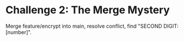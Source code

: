 # Challenge 2: The Merge Mystery
Merge feature/encrypt into main, resolve conflict, find "SECOND DIGIT: [number]".
